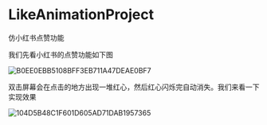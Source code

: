 # LikeAnimationProject
仿小红书点赞功能

我们先看小红书的点赞功能如下图

![B0EE0EBB5108BFF3EB711A47DEAE0BF7](https://user-images.githubusercontent.com/67728159/190854662-267f1348-9f61-45e3-8a8d-551fa613b8da.gif)

双击屏幕会在点击的地方出现一堆红心，然后红心闪烁完自动消失。我们来看一下实现效果

![104D5B48C1F601D605AD71DAB1957365](https://user-images.githubusercontent.com/67728159/190854714-bc16079e-498a-4627-92b5-1139e55ea682.gif)
